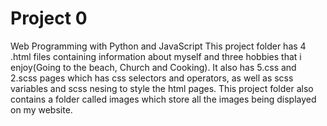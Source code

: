 # Project 0

Web Programming with Python and JavaScript
This project folder has 4 .html files containing information about myself and three hobbies that i enjoy(Going to the beach, Church and Cooking). It also has 5.css and 2.scss pages which has css selectors and operators, as well as scss variables and scss nesing to style the html pages. This project folder also contains a folder called images which store all the images being displayed on my website.
